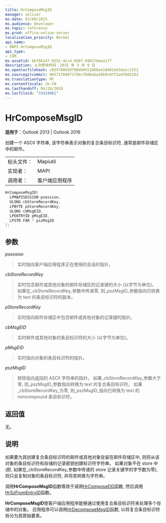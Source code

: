 ```yaml
---
title: HrComposeMsgID
manager: soliver
ms.date: 03/09/2015
ms.audience: Developer
ms.topic: reference
ms.prod: office-online-server
localization_priority: Normal
api_name:
- MAPI.HrComposeMsgID
api_type:
- COM
ms.assetid: bb76b147-6552-4cc4-920f-699170aea17f
description: 上次修改时间：2015 年 3 月 9 日
ms.openlocfilehash: c035780d3d790d94551860a418401e63da1c2151
ms.sourcegitcommit: 8657170d071f9bcf680aba50b9c07f2a4fb82283
ms.translationtype: MT
ms.contentlocale: zh-CN
ms.lasthandoff: 04/28/2019
ms.locfileid: "33424061"
---
```

# <a name="hrcomposemsgid"></a>HrComposeMsgID

  
  
**适用于**：Outlook 2013 | Outlook 2016 
  
创建一个 ASCII 字符串, 该字符串表示对象的复合条目标识符, 通常是邮件存储区中的邮件。 
  
|||
|:-----|:-----|
|标头文件：  <br/> |Mapiutil  <br/> |
|实现者：  <br/> |MAPI  <br/> |
|调用者：  <br/> |客户端应用程序  <br/> |
   
```cpp
HrComposeMsgID(
  LPMAPISESSION psession,
  ULONG cbStoreRecordKey,
  LPBYTE pStoreRecordKey,
  ULONG cbMsgEID,
  LPENTRYID pMsgEID,
  LPSTR FAR * pszMsgID
);
```

## <a name="parameters"></a>参数

 _psession_
  
> 实时指向客户端应用程序正在使用的会话的指针。 
    
 _cbStoreRecordKey_
  
> 实时包含邮件或其他对象的邮件存储区的记录键的大小 (以字节为单位)。 如果在_cbStoreRecordKey_参数中传递零, 则_pszMsgID_参数指向已转换为 text 的条目标识符的副本。 
    
 _pStoreRecordKey_
  
> 实时指向邮件存储区中包含邮件或其他对象的记录键的指针。 
    
 _cbMsgEID_
  
> 实时邮件或其他对象的条目标识符的大小 (以字节为单位)。 
    
 _pMsgEID_
  
> 实时指向对象的条目标识符的指针。 
    
 _pszMsgID_
  
> 排除指向返回的 ASCII 字符串的指针。 如果_cbStoreRecordKey_参数大于零, 则_pszMsgID_参数指向转换为 text 的复合条目标识符。 如果_cbStoreRecordKey_为零, 则_pszMsgID_指向已转换为 text 的 noncompound 条目标识符。 
    
## <a name="return-value"></a>返回值

无。
  
## <a name="remarks"></a>说明

如果要为其创建复合条目标识符的邮件或其他对象驻留在邮件存储区中, 则将从该对象的条目标识符和存储的记录密钥创建标识符字符串。 如果对象不在 store 中 (即, 如果在_cbStoreRecordKey_参数中传递的 store 记录关键字的字节数为零), 则只会复制对象的条目标识符, 并将其转换为字符串。 
  
调用**HrComposeMsgID**函数等效于调用[HrComposeEID](hrcomposeeid.md)函数, 然后调用[HrSzFromEntryID](hrszfromentryid.md)函数。 
  
 **HrComposeMsgID**使客户端应用程序能够通过使用复合条目标识符来处理多个存储中的对象。 应用程序可以调用[HrDecomposeMsgID](hrdecomposemsgid.md)函数, 以将复合条目标识符拆分为其原始要素。 
  

